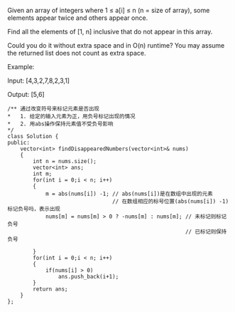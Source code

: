 Given an array of integers where 1 ≤ a[i] ≤ n (n = size of array), some elements appear twice and others appear once.

Find all the elements of [1, n] inclusive that do not appear in this array.

Could you do it without extra space and in O(n) runtime? You may assume the returned list does not count as extra space.

Example:

Input:
[4,3,2,7,8,2,3,1]

Output:
[5,6]

```
/** 通过改变符号来标记元素是否出现
*   1. 给定的输入元素为正，用负号标记出现的情况
*   2. 用abs操作保持元素值不受负号影响
*/
class Solution {
public:
    vector<int> findDisappearedNumbers(vector<int>& nums) 
    {
        int n = nums.size();
        vector<int> ans;
        int m;
        for(int i = 0;i < n; i++)
        {
            m = abs(nums[i]) -1; // abs(nums[i])是在数组中出现的元素
                                 // 在数组相应的标号位置(abs(nums[i]) -1)标记负号吗，表示出现
            nums[m] = nums[m] > 0 ? -nums[m] : nums[m]; // 未标记则标记负号
                                                        // 已标记则保持负号

        }
        for(int i = 0;i < n; i++)
        {
            if(nums[i] > 0)
                ans.push_back(i+1);
        }
        return ans;
    }
};
```